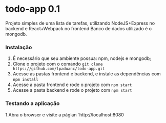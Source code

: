# 
todo-app 0.1
============

Projeto simples de uma lista de tarefas, utilizando NodeJS+Express no backend e React+Webpack no frontend Banco de dados utilizado é o mongodb.

### Instalação

1. É necessário que seu ambiente possua: npm, nodejs e mongodb;
2. Clone o projeto com o comando `git clone https://github.com/lpaduanc/todo-app.git`
3. Acesse as pastas frontend e backend, e instale as dependências com `npm install`
4. Acesse a pasta frontend e rode o projeto com `npm start`
5. Acesse a pasta backend e rode o projeto com `npm start`

### Testando a aplicação

1.Abra o browser e visite a págian `http://localhost:8080

